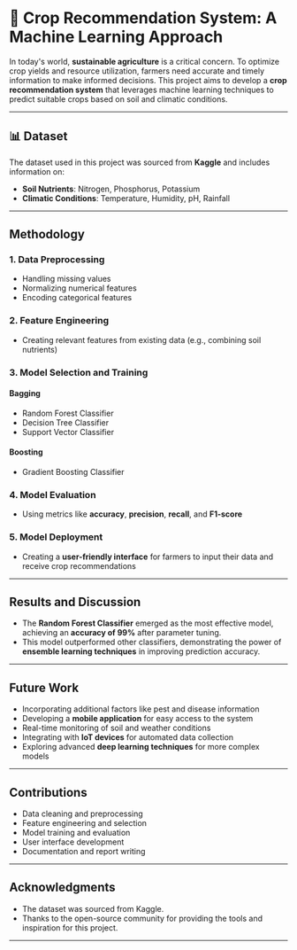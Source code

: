 # 🌱 Crop Recommendation System: A Machine Learning Approach

In today's world, **sustainable agriculture** is a critical concern. To optimize crop yields and resource utilization, farmers need accurate and timely information to make informed decisions. This project aims to develop a **crop recommendation system** that leverages machine learning techniques to predict suitable crops based on soil and climatic conditions.

---

## 📊 Dataset

The dataset used in this project was sourced from **Kaggle** and includes information on:

- **Soil Nutrients**: Nitrogen, Phosphorus, Potassium  
- **Climatic Conditions**: Temperature, Humidity, pH, Rainfall  

---

## Methodology

### **1. Data Preprocessing**
- Handling missing values  
- Normalizing numerical features  
- Encoding categorical features  

### **2. Feature Engineering**
- Creating relevant features from existing data (e.g., combining soil nutrients)  

### **3. Model Selection and Training**
#### **Bagging**
- Random Forest Classifier  
- Decision Tree Classifier  
- Support Vector Classifier  

#### **Boosting**
- Gradient Boosting Classifier  

### **4. Model Evaluation**
- Using metrics like **accuracy**, **precision**, **recall**, and **F1-score**  

### **5. Model Deployment**
- Creating a **user-friendly interface** for farmers to input their data and receive crop recommendations  

---

## Results and Discussion

- The **Random Forest Classifier** emerged as the most effective model, achieving an **accuracy of 99%** after parameter tuning.  
- This model outperformed other classifiers, demonstrating the power of **ensemble learning techniques** in improving prediction accuracy.

---

## Future Work

- Incorporating additional factors like pest and disease information  
- Developing a **mobile application** for easy access to the system  
- Real-time monitoring of soil and weather conditions  
- Integrating with **IoT devices** for automated data collection  
- Exploring advanced **deep learning techniques** for more complex models  

---

## Contributions

- Data cleaning and preprocessing  
- Feature engineering and selection  
- Model training and evaluation  
- User interface development  
- Documentation and report writing  

---

## Acknowledgments
- The dataset was sourced from Kaggle.
- Thanks to the open-source community for providing the tools and inspiration for this project.

---
